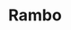 ---
title: Rambo
date: 
draft: false

# descripcion
description : dije de plata 

materials: Plata 925

color: Plateado

dimensions: 0,6cm x 3,5cm

code: 02-14-0224

type: "Dijes"

categories: []

price: $4.760,00

price_eftvo: $4.050,00

# Images
# first image will be shown in the product page
images:
  # - image: "images/path_to_image"
  # La ubicacion de las imagenes es imagenes/Dijes/Dijes.Plata/02-14-0224-rambo
  - image: "./images/dijes/plata/02-14-0224-cuchillo.JPG"
---
